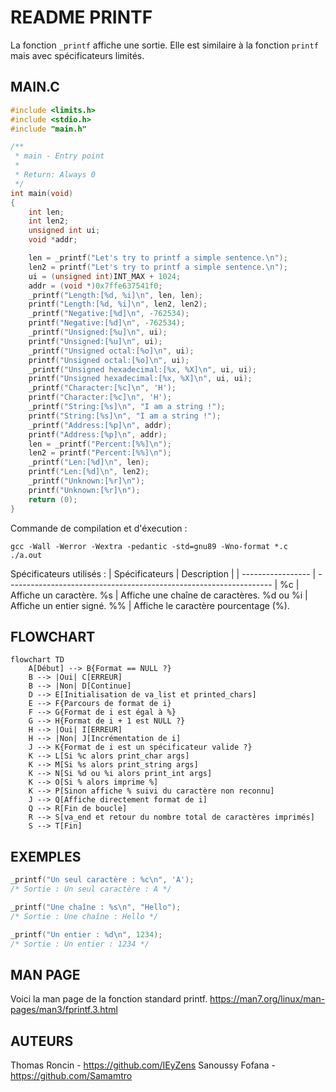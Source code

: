 # README PRINTF

La fonction ```_printf``` affiche une sortie. Elle est similaire à la fonction ```printf``` mais avec spécificateurs limités.

## MAIN.C

```c
#include <limits.h>
#include <stdio.h>
#include "main.h"

/**
 * main - Entry point
 *
 * Return: Always 0
 */
int main(void)
{
	int len;
	int len2;
	unsigned int ui;
	void *addr;

	len = _printf("Let's try to printf a simple sentence.\n");
	len2 = printf("Let's try to printf a simple sentence.\n");
	ui = (unsigned int)INT_MAX + 1024;
	addr = (void *)0x7ffe637541f0;
	_printf("Length:[%d, %i]\n", len, len);
	printf("Length:[%d, %i]\n", len2, len2);
    _printf("Negative:[%d]\n", -762534);
    printf("Negative:[%d]\n", -762534);
    _printf("Unsigned:[%u]\n", ui);
    printf("Unsigned:[%u]\n", ui);
    _printf("Unsigned octal:[%o]\n", ui);
    printf("Unsigned octal:[%o]\n", ui);
    _printf("Unsigned hexadecimal:[%x, %X]\n", ui, ui);
    printf("Unsigned hexadecimal:[%x, %X]\n", ui, ui);
    _printf("Character:[%c]\n", 'H');
    printf("Character:[%c]\n", 'H');
    _printf("String:[%s]\n", "I am a string !");
    printf("String:[%s]\n", "I am a string !");
    _printf("Address:[%p]\n", addr);
    printf("Address:[%p]\n", addr);
    len = _printf("Percent:[%%]\n");
    len2 = printf("Percent:[%%]\n");
    _printf("Len:[%d]\n", len);
    printf("Len:[%d]\n", len2);
    _printf("Unknown:[%r]\n");
    printf("Unknown:[%r]\n");
    return (0);
}
```
Commande de compilation et d'éxecution :

```
gcc -Wall -Werror -Wextra -pedantic -std=gnu89 -Wno-format *.c
./a.out
```

Spécificateurs utilisés :
| Spécificateurs            | Description                                                               |
| ----------------- | ------------------------------------------------------------------ |
%c | Affiche un caractère.
%s | Affiche une chaîne de caractères.
%d ou %i | Affiche un entier signé.
%% | Affiche le caractère pourcentage (%).

## FLOWCHART

```mermaid
flowchart TD
    A[Début] --> B{Format == NULL ?}
    B --> |Oui| C[ERREUR]
    B --> |Non| D[Continue]
    D --> E[Initialisation de va_list et printed_chars]
    E --> F{Parcours de format de i}
    F --> G{Format de i est égal à %}
    G --> H{Format de i + 1 est NULL ?}
    H --> |Oui| I[ERREUR]
    H --> |Non| J[Incrémentation de i]
    J --> K{Format de i est un spécificateur valide ?}
    K --> L[Si %c alors print_char args]
    K --> M[Si %s alors print_string args]
    K --> N[Si %d ou %i alors print_int args]
    K --> O[Si % alors imprime %]
    K --> P[Sinon affiche % suivi du caractère non reconnu]
    J --> Q[Affiche directement format de i]
    Q --> R[Fin de boucle]
    R --> S[va_end et retour du nombre total de caractères imprimés]
    S --> T[Fin]
```

## EXEMPLES

```c
_printf("Un seul caractère : %c\n", 'A');
/* Sortie : Un seul caractère : A */

_printf("Une chaîne : %s\n", "Hello");
/* Sortie : Une chaîne : Hello */

_printf("Un entier : %d\n", 1234);
/* Sortie : Un entier : 1234 */
```

## MAN PAGE
Voici la man page de la fonction standard printf.
https://man7.org/linux/man-pages/man3/fprintf.3.html

## AUTEURS
Thomas Roncin - https://github.com/IEyZens
Sanoussy Fofana - https://github.com/Samamtro
